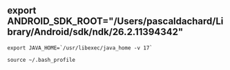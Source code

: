 ## export ANDROID_SDK_ROOT="/Users/pascaldachard/Library/Android/sdk/ndk/26.2.11394342"

```export JAVA_HOME=`/usr/libexec/java_home -v 17` ```

```source ~/.bash_profile ```